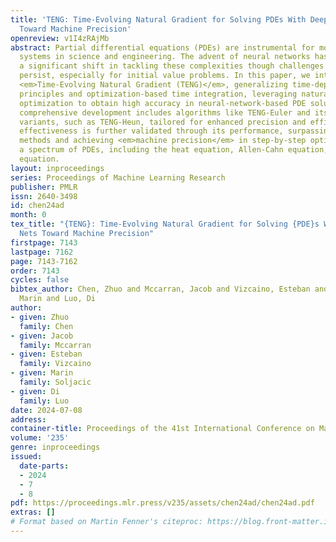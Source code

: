 ```yaml
---
title: 'TENG: Time-Evolving Natural Gradient for Solving PDEs With Deep Neural Nets
  Toward Machine Precision'
openreview: v1I4zRAjMb
abstract: Partial differential equations (PDEs) are instrumental for modeling dynamical
  systems in science and engineering. The advent of neural networks has initiated
  a significant shift in tackling these complexities though challenges in accuracy
  persist, especially for initial value problems. In this paper, we introduce the
  <em>Time-Evolving Natural Gradient (TENG)</em>, generalizing time-dependent variational
  principles and optimization-based time integration, leveraging natural gradient
  optimization to obtain high accuracy in neural-network-based PDE solutions. Our
  comprehensive development includes algorithms like TENG-Euler and its high-order
  variants, such as TENG-Heun, tailored for enhanced precision and efficiency. TENG’s
  effectiveness is further validated through its performance, surpassing current leading
  methods and achieving <em>machine precision</em> in step-by-step optimizations across
  a spectrum of PDEs, including the heat equation, Allen-Cahn equation, and Burgers’
  equation.
layout: inproceedings
series: Proceedings of Machine Learning Research
publisher: PMLR
issn: 2640-3498
id: chen24ad
month: 0
tex_title: "{TENG}: Time-Evolving Natural Gradient for Solving {PDE}s With Deep Neural
  Nets Toward Machine Precision"
firstpage: 7143
lastpage: 7162
page: 7143-7162
order: 7143
cycles: false
bibtex_author: Chen, Zhuo and Mccarran, Jacob and Vizcaino, Esteban and Soljacic,
  Marin and Luo, Di
author:
- given: Zhuo
  family: Chen
- given: Jacob
  family: Mccarran
- given: Esteban
  family: Vizcaino
- given: Marin
  family: Soljacic
- given: Di
  family: Luo
date: 2024-07-08
address:
container-title: Proceedings of the 41st International Conference on Machine Learning
volume: '235'
genre: inproceedings
issued:
  date-parts:
  - 2024
  - 7
  - 8
pdf: https://proceedings.mlr.press/v235/assets/chen24ad/chen24ad.pdf
extras: []
# Format based on Martin Fenner's citeproc: https://blog.front-matter.io/posts/citeproc-yaml-for-bibliographies/
---
```

